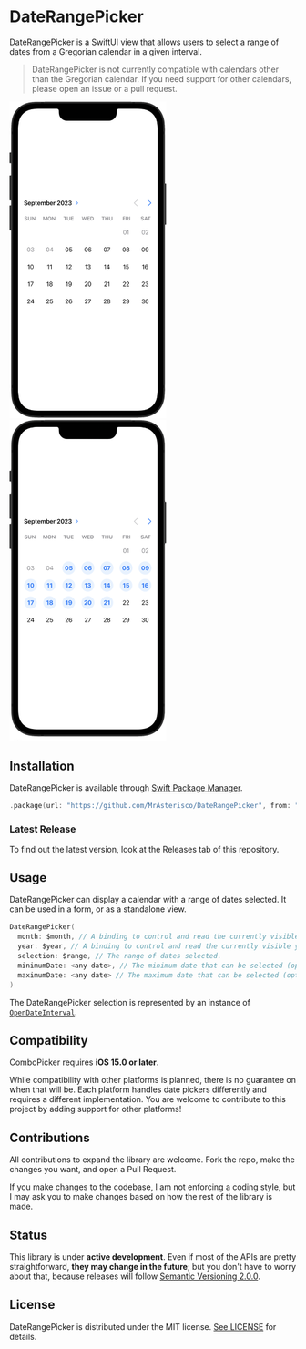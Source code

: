 # DateRangePicker
DateRangePicker is a SwiftUI view that allows users to select a range of dates from a Gregorian calendar in a given interval.

> DateRangePicker is not currently compatible with calendars other than the Gregorian calendar. If you need support for other calendars, please open an issue or a pull request.

<img src="images/hero.png" width="275" /><img src="images/hero2.png" width="275" />

## Installation
DateRangePicker is available through [Swift Package Manager](https://swift.org/package-manager).

```swift
.package(url: "https://github.com/MrAsterisco/DateRangePicker", from: "<see GitHub releases>")
```

### Latest Release
To find out the latest version, look at the Releases tab of this repository.

## Usage
DateRangePicker can display a calendar with a range of dates selected. It can be used in a form, or as a standalone view.

```swift
DateRangePicker(
  month: $month, // A binding to control and read the currently visible month.
  year: $year, // A binding to control and read the currently visible year.
  selection: $range, // The range of dates selected.
  minimumDate: <any date>, // The minimum date that can be selected (optional).
  maximumDate: <any date> // The maximum date that can be selected (optional).
)
```
The DateRangePicker selection is represented by an instance of [`OpenDateInterval`](https://github.com/MrAsterisco/OpenDateInterval).

## Compatibility
ComboPicker requires **iOS 15.0 or later**.

While compatibility with other platforms is planned, there is no guarantee on when that will be. Each platform handles date pickers differently and requires a different implementation. You are welcome to contribute to this project by adding support for other platforms!

## Contributions
All contributions to expand the library are welcome. Fork the repo, make the changes you want, and open a Pull Request.

If you make changes to the codebase, I am not enforcing a coding style, but I may ask you to make changes based on how the rest of the library is made.

## Status
This library is under **active development**. Even if most of the APIs are pretty straightforward, **they may change in the future**; but you don't have to worry about that, because releases will follow [Semantic Versioning 2.0.0](https://semver.org/).

## License
DateRangePicker is distributed under the MIT license. [See LICENSE](https://github.com/MrAsterisco/DateRangePicker/blob/main/LICENSE) for details.
